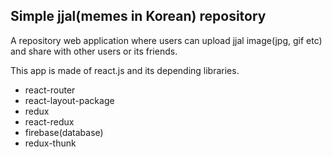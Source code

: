 ## Simple jjal(memes in Korean) repository

A repository web application where users can upload jjal image(jpg, gif etc) and share with other users or its friends.

This app is made of react.js and its depending libraries.

- react-router
- react-layout-package
- redux
- react-redux
- firebase(database)
- redux-thunk
